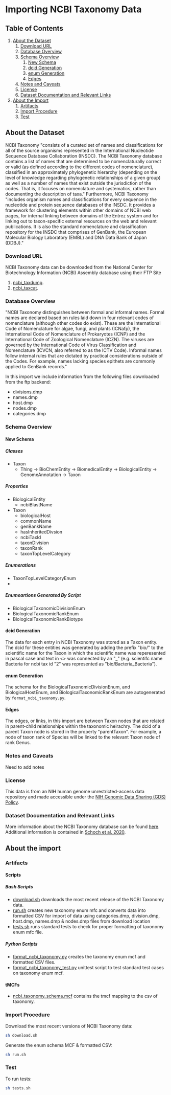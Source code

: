 # Importing NCBI Taxonomy Data

## Table of Contents

1. [About the Dataset](#about-the-dataset)
    1. [Download URL](#download-url)
    2. [Database Overview](#database-overview)
    3. [Schema Overview](#schema-overview)
       1. [New Schema](#new-schema)
       2. [dcid Generation](#dcid-generation)
       3. [enum Generation](#enum-generation)
       4. [Edges](#edges)
    4. [Notes and Caveats](#notes-and-caveats)
    5. [License](#license)
    6. [Dataset Documentation and Relevant Links](#dataset-documentation-and-relevant-links)
2. [About the Import](#about-the-import)
    1. [Artifacts](#artifacts)
    2. [Import Procedure](#import-procedure)
    3. [Test](#test)


## About the Dataset

NCBI Taxonomy "consists of a curated set of names and classifications for all of the source organisms represented in the International Nucleotide Sequence Database Collaboration (INSDC). The NCBI Taxonomy database contains a list of names that are determined to be nomenclaturally correct or valid (as defined according to the different codes of nomenclature), classified in an approximately phylogenetic hierarchy (depending on the level of knowledge regarding phylogenetic relationships of a given group) as well as a number of names that exist outside the jurisdiction of the codes. That is, it focuses on nomenclature and systematics, rather than documenting the description of taxa." Furthermore, NCBI Taxonomy "includes organism names and classifications for every sequence in the nucleotide and protein sequence databases of the INSDC. It provides a framework for clustering elements within other domains of NCBI web pages, for internal linking between domains of the Entrez system and for linking out to taxon-specific external resources on the web and relevant publications. It is also the standard nomenclature and classification repository for the INSDC that comprises of GenBank, the European Molecular Biology Laboratory (EMBL) and DNA Data Bank of Japan (DDBJ)."

### Download URL

NCBI Taxonomy data can be downloaded from the National Center for Biotechnology Information (NCBI) Assembly database using their FTP Site
1. [ncbi_taxdump](https://ftp.ncbi.nlm.nih.gov/pub/taxonomy/new_taxdump/new_taxdump.tar.Z). 
2. [ncbi_taxcat](https://ftp.ncbi.nlm.nih.gov/pub/taxonomy/taxcat.tar.gz).

### Database Overview

"NCBI Taxonomy distinguishes between formal and informal names. Formal names are declared based on rules laid down in four relevant codes of nomenclature (although other codes do exist). These are the International Code of Nomenclature for algae, fungi, and plants (ICNafp), the International Code of Nomenclature of Prokaryotes (ICNP) and the International Code of Zoological Nomenclature (ICZN). The viruses are governed by the International Code of Virus Classification and Nomenclature (ICVCN, also referred to as the ICTV Code). Informal names follow internal rules that are dictated by practical considerations outside of the Codes. For example, names lacking species epithets are commonly applied to GenBank records."

In this import we include information from the following files downloaded from the ftp backend:
* divisions.dmp
* names.dmp
* host.dmp
* nodes.dmp
* categories.dmp

### Schema Overview

#### New Schema

##### Classes

* Taxon 
    * Thing -> BioChemEntity -> BiomedicalEntity -> BiologicalEntity -> GenomeAnnotation -> Taxon
  
##### Properties

* BiologicalEntity
    * ncbiBlastName
* Taxon
    * biologicalHost
    * commonName
    * genBankName
    * hasInheritedDivsion
    * ncbiTaxId
    * taxonDivision
    * taxonRank
    * taxonTopLevelCategory
  
##### Enumerations

 * TaxonTopLevelCategoryEnum
 * 
##### Enumeartions Generated By Script

* BiologicalTaxonomicDivisionEnum
* BiologicalTaxonomicRankEnum
* BiologicalTaxonomicRankBiotype

#### dcid Generation

The data for each entry in NCBI Taxonomy was stored as a Taxon entity. The dcid for these entities was generated by adding the prefix "bio/" to the scientific name for the Taxon in which the scientific name was reperesented in pascal case and text in <> was connected by an "_" (e.g. scientifc name Bacteria <Bacteria> for ncbi tax id "2" was represented as "bio/Bacteria_Bacteria").

#### enum Generation

The schema for the BiologicalTaxonomicDivisionEnum, and BiologicalHostEnum, and BiologicalTaxonomicRankEnum are autogenerated by `format_ncbi_taxonomy.py`.

#### Edges

The edges, or links, in this import are between Taxon nodes that are related in parent-child relationships within the taxonomic heirachry. The dcid of a parent Taxon node is stored in the property "parentTaxon". For example, a node of taxon rank of Species will be linked to the relevant Taxon node of rank Genus.

### Notes and Caveats

Need to add notes

### License

This data is from an NIH human genome unrestricted-access data repository and made accessible under the [NIH Genomic Data Sharing (GDS) Policy](https://osp.od.nih.gov/scientific-sharing/genomic-data-sharing/).

### Dataset Documentation and Relevant Links

More information about the NCBI Taxonomy database can be found [here](https://www.ncbi.nlm.nih.gov/books/NBK53758/). Additional information is contained in [Schoch et al. 2020](https://www.ncbi.nlm.nih.gov/pmc/articles/PMC7408187/).

## About the import

### Artifacts

#### Scripts

##### Bash Scripts

- [download.sh](scripts/download.sh) downloads the most recent release of the NCBI Taxonomy data.
- [run.sh](scripts/run.sh) creates new taxonomy enum mfc and converts data into formatted CSV for import of data using categories.dmp, division.dmp, host.dmp, names.dmp & nodes.dmp files from download location
- [tests.sh](scripts/tests.sh) runs standard tests to check for proper formatting of taxonomy enum mfc file.

##### Python Scripts

- [format_ncbi_taxonomy.py](scripts/format_ncbi_taxonomy.py) creates the taxonomy enum mcf and formatted CSV files.
- [format_ncbi_taxonomy_test.py](scripts/format_ncbi_taxonomy.py) unittest script to test standard test cases on taxonomy enum mcf.

#### tMCFs

- [ncbi_taxonomy_schema.mcf](tMCFs/ncbi_taxonomy.tmcf) contains the tmcf mapping to the csv of taxonomy.

### Import Procedure

Download the most recent versions of NCBI Taxonomy data:

```bash
sh download.sh
```

Generate the enum schema MCF & formatted CSV:

```bash
sh run.sh
```


### Test 

To run tests:

```bash
sh tests.sh
```
